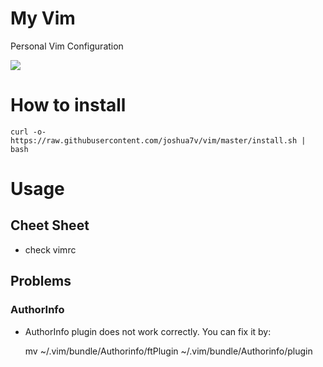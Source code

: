 # My Vim

Personal Vim Configuration

![](http://7xjjcp.com1.z0.glb.clouddn.com/github_vim-screenshot.png)

# How to install

    curl -o- https://raw.githubusercontent.com/joshua7v/vim/master/install.sh | bash

# Usage

## Cheet Sheet

- check vimrc

## Problems

### AuthorInfo

- AuthorInfo plugin does not work correctly. You can fix it by:

    mv ~/.vim/bundle/Authorinfo/ftPlugin ~/.vim/bundle/Authorinfo/plugin

